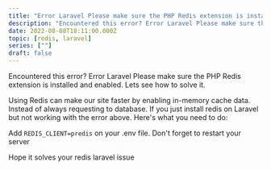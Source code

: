 ```yaml
---
title: "Error Laravel Please make sure the PHP Redis extension is installed and enabled"
description: "Encountered this error? Error Laravel Please make sure the PHP Redis extension is installed and enabled. Lets see how to solve it"
date: 2022-08-08T18:11:00.000Z
topic: [redis, laravel]
series: [""]
draft: false
---
```

Encountered this error? Error Laravel Please make sure the PHP Redis extension is installed and enabled. Lets see how to solve it.

Using Redis can make our site faster by enabling in-memory cache data. Instead of always requesting to database.
If you just install redis on Laravel but not working with the error above. Here's what you need to do:

Add `REDIS_CLIENT=predis` on your .env file.
Don't forget to restart your server

Hope it solves your redis laravel issue


